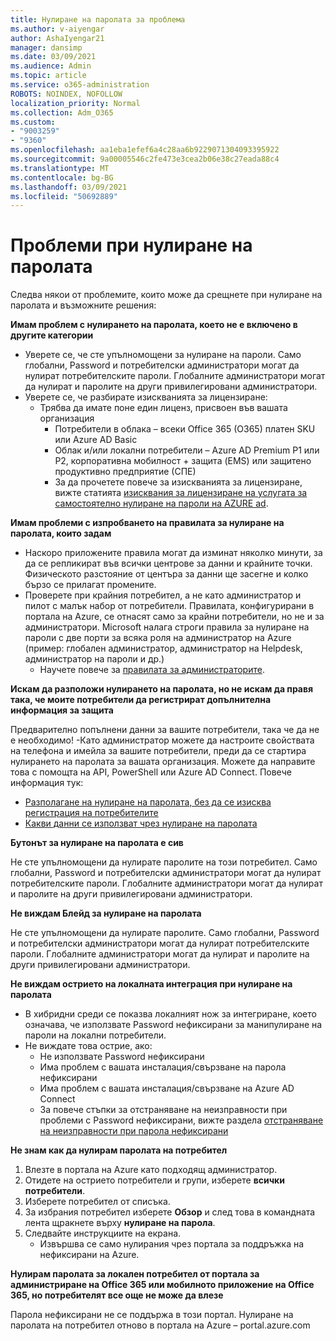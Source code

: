```yaml
---
title: Нулиране на паролата за проблема
ms.author: v-aiyengar
author: AshaIyengar21
manager: dansimp
ms.date: 03/09/2021
ms.audience: Admin
ms.topic: article
ms.service: o365-administration
ROBOTS: NOINDEX, NOFOLLOW
localization_priority: Normal
ms.collection: Adm_O365
ms.custom:
- "9003259"
- "9360"
ms.openlocfilehash: aa1eba1efef6a4c28aa6b9229071304093395922
ms.sourcegitcommit: 9a00005546c2fe473e3cea2b06e38c27eada88c4
ms.translationtype: MT
ms.contentlocale: bg-BG
ms.lasthandoff: 03/09/2021
ms.locfileid: "50692889"
---
```

# <a name="problems-resetting-password"></a>Проблеми при нулиране на паролата

Следва някои от проблемите, които може да срещнете при нулиране на паролата и възможните решения:

**Имам проблем с нулирането на паролата, което не е включено в другите категории**

- Уверете се, че сте упълномощени за нулиране на пароли. Само глобални, Password и потребителски администратори могат да нулират потребителските пароли. Глобалните администратори могат да нулират и паролите на други привилегировани администратори.
- Уверете се, че разбирате изискванията за лицензиране:
    - Трябва да имате поне един лиценз, присвоен във вашата организация
        - Потребители в облака – всеки Office 365 (O365) платен SKU или Azure AD Basic
        - Облак и/или локални потребители – Azure AD Premium P1 или P2, корпоративна мобилност + защита (EMS) или защитено продуктивно предприятие (СПЕ)
        - За да прочетете повече за изискванията за лицензиране, вижте статията [изисквания за лицензиране на услугата за самостоятелно нулиране на пароли на AZURE ad](https://docs.microsoft.com/azure/active-directory/active-directory-passwords-licensing?WT.mc_id=Portal-Microsoft_Azure_Support).

**Имам проблеми с изпробването на правилата за нулиране на паролата, които задам**

- Наскоро приложените правила могат да изминат няколко минути, за да се репликират във всички центрове за данни и крайните точки. Физическото разстояние от центъра за данни ще засегне и колко бързо се прилагат промените.
- Проверете при крайния потребител, а не като администратор и пилот с малък набор от потребители. Правилата, конфигурирани в портала на Azure, се отнасят само за крайни потребители, но не и за администратори. Microsoft налага строги правила за нулиране на пароли с две порти за всяка роля на администратор на Azure (пример: глобален администратор, администратор на Helpdesk, администратор на пароли и др.)
    - Научете повече за [правилата за администраторите](https://docs.microsoft.com/azure/active-directory/active-directory-passwords-policy?WT.mc_id=Portal-Microsoft_Azure_Support#administrator-password-policy-differences).

**Искам да разположи нулирането на паролата, но не искам да правя така, че моите потребители да регистрират допълнителна информация за защита**

Предварително попълнени данни за вашите потребители, така че да не е необходимо! -Като администратор можете да настроите свойствата на телефона и имейла за вашите потребители, преди да се стартира нулирането на паролата за вашата организация. Можете да направите това с помощта на API, PowerShell или Azure AD Connect. Повече информация тук:
- [Разполагане на нулиране на паролата, без да се изисква регистрация на потребителите](https://docs.microsoft.com/azure/active-directory/active-directory-passwords-policy?WT.mc_id=Portal-Microsoft_Azure_Support#administrator-password-policy-differences)
- [Какви данни се използват чрез нулиране на паролата](https://docs.microsoft.com/azure/active-directory/active-directory-passwords-data?WT.mc_id=Portal-Microsoft_Azure_Support)

**Бутонът за нулиране на паролата е сив**

Не сте упълномощени да нулирате паролите на този потребител. Само глобални, Password и потребителски администратори могат да нулират потребителските пароли. Глобалните администратори могат да нулират и паролите на други привилегировани администратори.

**Не виждам Блейд за нулиране на паролата**

Не сте упълномощени да нулирате паролите. Само глобални, Password и потребителски администратори могат да нулират потребителските пароли. Глобалните администратори могат да нулират и паролите на други привилегировани администратори.

**Не виждам острието на локалната интеграция при нулиране на паролата**

- В хибридни среди се показва локалният нож за интегриране, което означава, че използвате Password нефиксирани за манипулиране на пароли на локални потребители.
- Не виждате това острие, ако:
    - Не използвате Password нефиксирани
    - Има проблем с вашата инсталация/свързване на парола нефиксирани
    - Има проблем с вашата инсталация/свързване на Azure AD Connect
    - За повече стъпки за отстраняване на неизправности при проблеми с Password нефиксирани, вижте раздела [отстраняване на неизправности при парола нефиксирани](https://docs.microsoft.com/azure/active-directory/active-directory-passwords-data?WT.mc_id=Portal-Microsoft_Azure_Support)

**Не знам как да нулирам паролата на потребител**

1. Влезте в портала на Azure като подходящ администратор.
1. Отидете на острието потребители и групи, изберете **всички потребители**.
1. Изберете потребител от списъка.
1. За избрания потребител изберете **Обзор** и след това в командната лента щракнете върху **нулиране на парола**.
1. Следвайте инструкциите на екрана.
    - Извършва се само нулирания чрез портала за поддръжка на нефиксирани на Azure.

**Нулирам паролата за локален потребител от портала за администриране на Office 365 или мобилното приложение на Office 365, но потребителят все още не може да влезе**

Парола нефиксирани не се поддържа в този портал. Нулиране на паролата на потребител отново в портала на Azure – portal.azure.com

